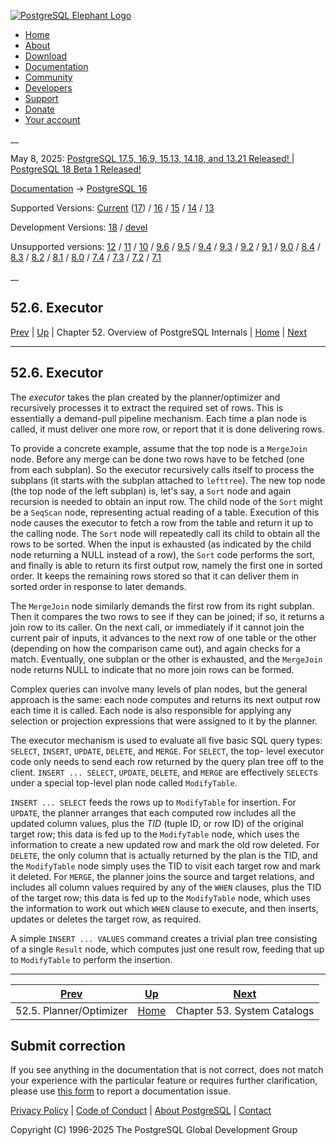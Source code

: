 [ ![PostgreSQL Elephant Logo](/media/img/about/press/elephant.png) ](/)

  * [Home](/ "Home")
  * [About](/about/ "About")
  * [Download](/download/ "Download")
  * [Documentation](/docs/ "Documentation")
  * [Community](/community/ "Community")
  * [Developers](/developer/ "Developers")
  * [Support](/support/ "Support")
  * [Donate](/about/donate/ "Donate")
  * [Your account](/account/ "Your account")

__

May 8, 2025: [ PostgreSQL 17.5, 16.9, 15.13, 14.18, and 13.21 Released! ](/about/news/postgresql-175-169-1513-1418-and-1321-released-3072/) | [ PostgreSQL 18 Beta 1 Released! ](/about/news/postgresql-18-beta-1-released-3070/)

[Documentation](/docs/ "Documentation") -> [PostgreSQL
16](/docs/16/index.html)

Supported Versions: [Current](/docs/current/executor.html "PostgreSQL 17 -
52.6. Executor") ([17](/docs/17/executor.html "PostgreSQL 17 -
52.6. Executor")) / [16](/docs/16/executor.html "PostgreSQL 16 -
52.6. Executor") / [15](/docs/15/executor.html "PostgreSQL 15 -
52.6. Executor") / [14](/docs/14/executor.html "PostgreSQL 14 -
52.6. Executor") / [13](/docs/13/executor.html "PostgreSQL 13 -
52.6. Executor")

Development Versions: [18](/docs/18/executor.html "PostgreSQL 18 -
52.6. Executor") / [devel](/docs/devel/executor.html "PostgreSQL devel -
52.6. Executor")

Unsupported versions: [12](/docs/12/executor.html "PostgreSQL 12 -
52.6. Executor") / [11](/docs/11/executor.html "PostgreSQL 11 -
52.6. Executor") / [10](/docs/10/executor.html "PostgreSQL 10 -
52.6. Executor") / [9.6](/docs/9.6/executor.html "PostgreSQL 9.6 -
52.6. Executor") / [9.5](/docs/9.5/executor.html "PostgreSQL 9.5 -
52.6. Executor") / [9.4](/docs/9.4/executor.html "PostgreSQL 9.4 -
52.6. Executor") / [9.3](/docs/9.3/executor.html "PostgreSQL 9.3 -
52.6. Executor") / [9.2](/docs/9.2/executor.html "PostgreSQL 9.2 -
52.6. Executor") / [9.1](/docs/9.1/executor.html "PostgreSQL 9.1 -
52.6. Executor") / [9.0](/docs/9.0/executor.html "PostgreSQL 9.0 -
52.6. Executor") / [8.4](/docs/8.4/executor.html "PostgreSQL 8.4 -
52.6. Executor") / [8.3](/docs/8.3/executor.html "PostgreSQL 8.3 -
52.6. Executor") / [8.2](/docs/8.2/executor.html "PostgreSQL 8.2 -
52.6. Executor") / [8.1](/docs/8.1/executor.html "PostgreSQL 8.1 -
52.6. Executor") / [8.0](/docs/8.0/executor.html "PostgreSQL 8.0 -
52.6. Executor") / [7.4](/docs/7.4/executor.html "PostgreSQL 7.4 -
52.6. Executor") / [7.3](/docs/7.3/executor.html "PostgreSQL 7.3 -
52.6. Executor") / [7.2](/docs/7.2/executor.html "PostgreSQL 7.2 -
52.6. Executor") / [7.1](/docs/7.1/executor.html "PostgreSQL 7.1 -
52.6. Executor")

__

52.6. Executor  
---  
[Prev](planner-optimizer.html "52.5. Planner/Optimizer")  | [Up](overview.html "Chapter 52. Overview of PostgreSQL Internals") | Chapter 52. Overview of PostgreSQL Internals | [Home](index.html "PostgreSQL 16.9 Documentation") |  [Next](catalogs.html "Chapter 53. System Catalogs")  
  
* * *

## 52.6. Executor #

The _executor_ takes the plan created by the planner/optimizer and recursively
processes it to extract the required set of rows. This is essentially a
demand-pull pipeline mechanism. Each time a plan node is called, it must
deliver one more row, or report that it is done delivering rows.

To provide a concrete example, assume that the top node is a `MergeJoin` node.
Before any merge can be done two rows have to be fetched (one from each
subplan). So the executor recursively calls itself to process the subplans (it
starts with the subplan attached to `lefttree`). The new top node (the top
node of the left subplan) is, let's say, a `Sort` node and again recursion is
needed to obtain an input row. The child node of the `Sort` might be a
`SeqScan` node, representing actual reading of a table. Execution of this node
causes the executor to fetch a row from the table and return it up to the
calling node. The `Sort` node will repeatedly call its child to obtain all the
rows to be sorted. When the input is exhausted (as indicated by the child node
returning a NULL instead of a row), the `Sort` code performs the sort, and
finally is able to return its first output row, namely the first one in sorted
order. It keeps the remaining rows stored so that it can deliver them in
sorted order in response to later demands.

The `MergeJoin` node similarly demands the first row from its right subplan.
Then it compares the two rows to see if they can be joined; if so, it returns
a join row to its caller. On the next call, or immediately if it cannot join
the current pair of inputs, it advances to the next row of one table or the
other (depending on how the comparison came out), and again checks for a
match. Eventually, one subplan or the other is exhausted, and the `MergeJoin`
node returns NULL to indicate that no more join rows can be formed.

Complex queries can involve many levels of plan nodes, but the general
approach is the same: each node computes and returns its next output row each
time it is called. Each node is also responsible for applying any selection or
projection expressions that were assigned to it by the planner.

The executor mechanism is used to evaluate all five basic SQL query types:
`SELECT`, `INSERT`, `UPDATE`, `DELETE`, and `MERGE`. For `SELECT`, the top-
level executor code only needs to send each row returned by the query plan
tree off to the client. `INSERT ... SELECT`, `UPDATE`, `DELETE`, and `MERGE`
are effectively `SELECT`s under a special top-level plan node called
`ModifyTable`.

`INSERT ... SELECT` feeds the rows up to `ModifyTable` for insertion. For
`UPDATE`, the planner arranges that each computed row includes all the updated
column values, plus the _TID_ (tuple ID, or row ID) of the original target
row; this data is fed up to the `ModifyTable` node, which uses the information
to create a new updated row and mark the old row deleted. For `DELETE`, the
only column that is actually returned by the plan is the TID, and the
`ModifyTable` node simply uses the TID to visit each target row and mark it
deleted. For `MERGE`, the planner joins the source and target relations, and
includes all column values required by any of the `WHEN` clauses, plus the TID
of the target row; this data is fed up to the `ModifyTable` node, which uses
the information to work out which `WHEN` clause to execute, and then inserts,
updates or deletes the target row, as required.

A simple `INSERT ... VALUES` command creates a trivial plan tree consisting of
a single `Result` node, which computes just one result row, feeding that up to
`ModifyTable` to perform the insertion.

* * *

[Prev](planner-optimizer.html "52.5. Planner/Optimizer")  | [Up](overview.html "Chapter 52. Overview of PostgreSQL Internals") |  [Next](catalogs.html "Chapter 53. System Catalogs")  
---|---|---  
52.5. Planner/Optimizer  | [Home](index.html "PostgreSQL 16.9 Documentation") |  Chapter 53. System Catalogs  
  
## Submit correction

If you see anything in the documentation that is not correct, does not match
your experience with the particular feature or requires further clarification,
please use [this form](/account/comments/new/16/executor.html/) to report a
documentation issue.

[Privacy Policy](/about/privacypolicy) | [Code of Conduct](/about/policies/coc/) | [About PostgreSQL](/about/) | [Contact](/about/contact/)  

Copyright (C) 1996-2025 The PostgreSQL Global Development Group

